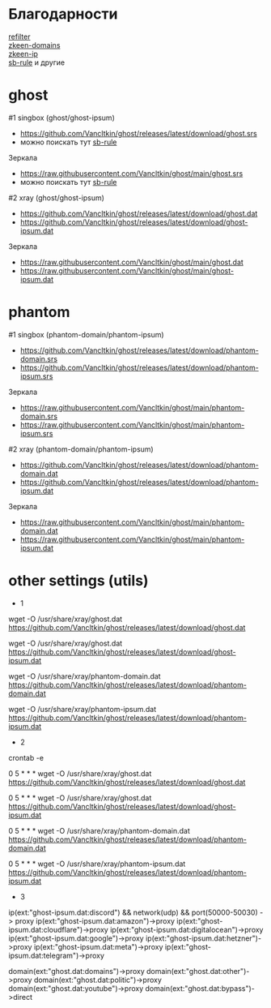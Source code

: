 # Благодарности

[refilter](https://github.com/1andrevich/Re-filter-lists?tab=readme-ov-file)  
[zkeen-domains](https://github.com/jameszeroX/zkeen-domains)  
[zkeen-ip](https://github.com/jameszeroX/zkeen-ip)  
[sb-rule](https://github.com/legiz-ru/sb-rule-sets)
 и другие

# ghost

#1 singbox (ghost/ghost-ipsum)

- https://github.com/Vancltkin/ghost/releases/latest/download/ghost.srs
- можно поискать тут [sb-rule](https://github.com/legiz-ru/sb-rule-sets)

Зеркала 
  
- https://raw.githubusercontent.com/Vancltkin/ghost/main/ghost.srs
- можно поискать тут [sb-rule](https://github.com/legiz-ru/sb-rule-sets)




#2 xray (ghost/ghost-ipsum)

- https://github.com/Vancltkin/ghost/releases/latest/download/ghost.dat
- https://github.com/Vancltkin/ghost/releases/latest/download/ghost-ipsum.dat

Зеркала 
  
- https://raw.githubusercontent.com/Vancltkin/ghost/main/ghost.dat
- https://raw.githubusercontent.com/Vancltkin/ghost/main/ghost-ipsum.dat



# phantom 

#1 singbox (phantom-domain/phantom-ipsum)

- https://github.com/Vancltkin/ghost/releases/latest/download/phantom-domain.srs
- https://github.com/Vancltkin/ghost/releases/latest/download/phantom-ipsum.srs

Зеркала 

- https://raw.githubusercontent.com/Vancltkin/ghost/main/phantom-domain.srs
- https://raw.githubusercontent.com/Vancltkin/ghost/main/phantom-ipsum.srs




#2 xray (phantom-domain/phantom-ipsum)

- https://github.com/Vancltkin/ghost/releases/latest/download/phantom-domain.dat
- https://github.com/Vancltkin/ghost/releases/latest/download/phantom-ipsum.dat

Зеркала 

- https://raw.githubusercontent.com/Vancltkin/ghost/main/phantom-domain.dat
- https://raw.githubusercontent.com/Vancltkin/ghost/main/phantom-ipsum.dat








# other settings (utils)

- 1

wget -O /usr/share/xray/ghost.dat https://github.com/Vancltkin/ghost/releases/latest/download/ghost.dat

wget -O /usr/share/xray/ghost.dat https://github.com/Vancltkin/ghost/releases/latest/download/ghost-ipsum.dat

wget -O /usr/share/xray/phantom-domain.dat https://github.com/Vancltkin/ghost/releases/latest/download/phantom-domain.dat

wget -O /usr/share/xray/phantom-ipsum.dat https://github.com/Vancltkin/ghost/releases/latest/download/phantom-ipsum.dat

- 2

crontab -e

0 5 * * * wget -O /usr/share/xray/ghost.dat https://github.com/Vancltkin/ghost/releases/latest/download/ghost.dat

0 5 * * * wget -O /usr/share/xray/ghost.dat https://github.com/Vancltkin/ghost/releases/latest/download/ghost-ipsum.dat

0 5 * * * wget -O /usr/share/xray/phantom-domain.dat https://github.com/Vancltkin/ghost/releases/latest/download/phantom-domain.dat

0 5 * * * wget -O /usr/share/xray/phantom-ipsum.dat https://github.com/Vancltkin/ghost/releases/latest/download/phantom-ipsum.dat

- 3

ip(ext:"ghost-ipsum.dat:discord") && network(udp) && port(50000-50030) -> proxy
ip(ext:"ghost-ipsum.dat:amazon")->proxy
ip(ext:"ghost-ipsum.dat:cloudflare")->proxy
ip(ext:"ghost-ipsum.dat:digitalocean")->proxy
ip(ext:"ghost-ipsum.dat:google")->proxy
ip(ext:"ghost-ipsum.dat:hetzner")->proxy
ip(ext:"ghost-ipsum.dat:meta")->proxy
ip(ext:"ghost-ipsum.dat:telegram")->proxy


domain(ext:"ghost.dat:domains")->proxy
domain(ext:"ghost.dat:other")->proxy
domain(ext:"ghost.dat:politic")->proxy
domain(ext:"ghost.dat:youtube")->proxy
domain(ext:"ghost.dat:bypass")->direct

